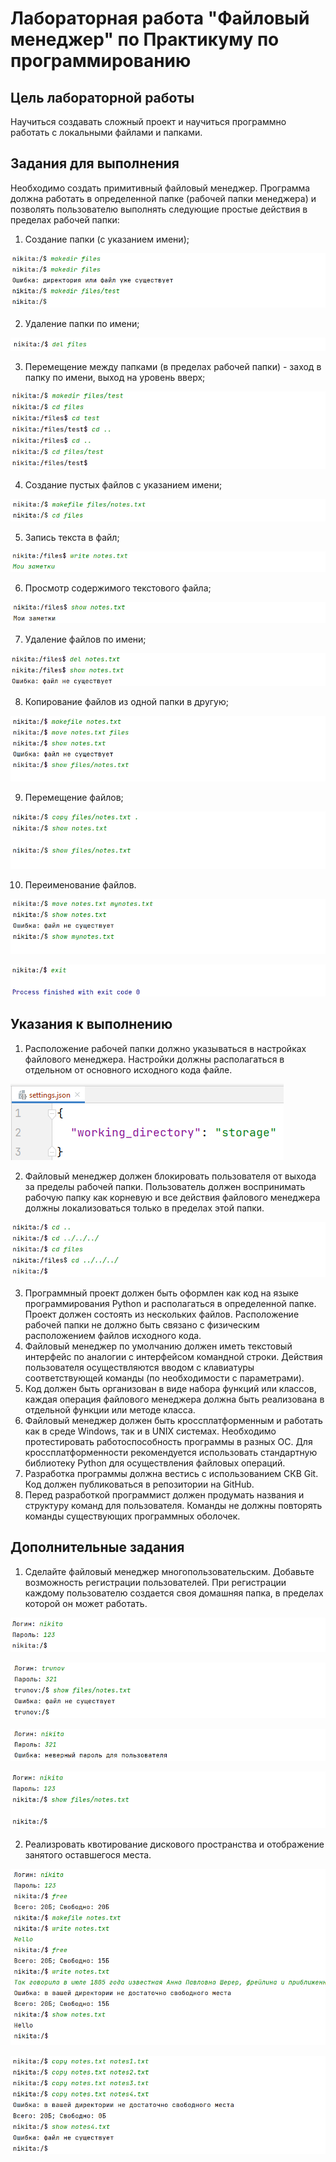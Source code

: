 # Лабораторная работа "Файловый менеджер" по Практикуму по программированию

## Цель лабораторной работы
Научиться создавать сложный проект и научиться программно работать с локальными файлами и папками.

## Задания для выполнения
Необходимо создать примитивный файловый менеджер. Программа должна работать в определенной папке (рабочей папки менеджера) и позволять пользователю выполнять следующие простые действия в пределах рабочей папки:

1. Создание папки (с указанием имени);

![screenshot](images/1.png)

2. Удаление папки по имени;

![screenshot](images/2.png)

3. Перемещение между папками (в пределах рабочей папки) - заход в папку по имени, выход на уровень вверх;

![screenshot](images/3.png)

4. Создание пустых файлов с указанием имени;

![screenshot](images/4.png)

5. Запись текста в файл;

![screenshot](images/5.png)

6. Просмотр содержимого текстового файла;

![screenshot](images/6.png)

7. Удаление файлов по имени;

![screenshot](images/7.png)

8. Копирование файлов из одной папки в другую;

![screenshot](images/8.png)

9. Перемещение файлов;

![screenshot](images/9.png)

10. Переименование файлов.

![screenshot](images/10.png)

![screenshot](images/11.png)

## Указания к выполнению

1. Расположение рабочей папки должно указываться в настройках файлового менеджера. Настройки должны располагаться в отдельном от основного исходного кода файле.

![screenshot](images/12.png)

2. Файловый менеджер должен блокировать пользователя от выхода за пределы рабочей папки. Пользователь должен воспринимать рабочую папку как корневую и все действия файлового менеджера должны локализоваться только в пределах этой папки.

![screenshot](images/13.png)

3. Программный проект должен быть оформлен как код на языке программирования Python и располагаться в определенной папке. Проект должен состоять из нескольких файлов. Расположение рабочей папки не должно быть связано с физическим расположением файлов исходного кода. 
4. Файловый менеджер по умолчанию должен иметь текстовый интерфейс по аналогии с интерфейсом командной строки. Действия пользователя осуществляются вводом с клавиатуры соответствующей команды (по необходимости с параметрами).
5. Код должен быть организован в виде набора функций или классов, каждая операция файлового менеджера должна быть реализована в отдельной функции или методе класса.
6. Файловый менеджер должен быть кроссплатформенным и работать как в среде Windows, так и в UNIX системах. Необходимо протестировать работоспособность программы в разных ОС. Для кроссплатформенности рекомендуется использовать стандартную библиотеку Python для осуществления файловых операций.
7. Разработка программы должна вестись с использованием СКВ Git. Код должен публиковаться в репозитории на GitHub.
8. Перед разработкой программист должен продумать названия и структуру команд для пользователя. Команды не должны повторять команды существующих программных оболочек.

## Дополнительные задания
1. Сделайте файловый менеджер многопользовательским. Добавьте возможность регистрации пользователей. При регистрации каждому пользователю создается своя домашняя папка, в пределах которой он может работать.

![screenshot](images/14.png)

![screenshot](images/15.png)

![screenshot](images/16.png)

![screenshot](images/17.png)

2. Реализровать квотирование дискового пространства и отображение занятого оставшегося места.


![screenshot](images/18.png)

![screenshot](images/19.png)
